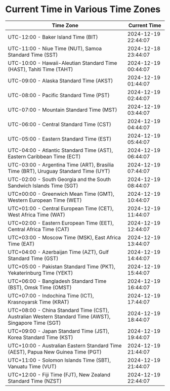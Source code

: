 # Current Time in Various Time Zones

| Time Zone | Current Time |
|-----------|--------------|
| UTC-12:00 - Baker Island Time (BIT) | 2024-12-19 22:44:07 |
| UTC-11:00 - Niue Time (NUT), Samoa Standard Time (SST) | 2024-12-18 23:44:07 |
| UTC-10:00 - Hawaii-Aleutian Standard Time (HAST), Tahiti Time (TAHT) | 2024-12-19 00:44:07 |
| UTC-09:00 - Alaska Standard Time (AKST) | 2024-12-19 01:44:07 |
| UTC-08:00 - Pacific Standard Time (PST) | 2024-12-19 02:44:07 |
| UTC-07:00 - Mountain Standard Time (MST) | 2024-12-19 03:44:07 |
| UTC-06:00 - Central Standard Time (CST) | 2024-12-19 04:44:07 |
| UTC-05:00 - Eastern Standard Time (EST) | 2024-12-19 05:44:07 |
| UTC-04:00 - Atlantic Standard Time (AST), Eastern Caribbean Time (ECT) | 2024-12-19 06:44:07 |
| UTC-03:00 - Argentina Time (ART), Brasília Time (BRT), Uruguay Standard Time (UYT) | 2024-12-19 07:44:07 |
| UTC-02:00 - South Georgia and the South Sandwich Islands Time (SGT) | 2024-12-19 08:44:07 |
| UTC±00:00 - Greenwich Mean Time (GMT), Western European Time (WET) | 2024-12-19 10:44:07 |
| UTC+01:00 - Central European Time (CET), West Africa Time (WAT) | 2024-12-19 11:44:07 |
| UTC+02:00 - Eastern European Time (EET), Central Africa Time (CAT) | 2024-12-19 12:44:07 |
| UTC+03:00 - Moscow Time (MSK), East Africa Time (EAT) | 2024-12-19 13:44:07 |
| UTC+04:00 - Azerbaijan Time (AZT), Gulf Standard Time (GST) | 2024-12-19 14:44:07 |
| UTC+05:00 - Pakistan Standard Time (PKT), Yekaterinburg Time (YEKT) | 2024-12-19 15:44:07 |
| UTC+06:00 - Bangladesh Standard Time (BST), Omsk Time (OMST) | 2024-12-19 16:44:07 |
| UTC+07:00 - Indochina Time (ICT), Krasnoyarsk Time (KRAT) | 2024-12-19 17:44:07 |
| UTC+08:00 - China Standard Time (CST), Australian Western Standard Time (AWST), Singapore Time (SGT) | 2024-12-19 18:44:07 |
| UTC+09:00 - Japan Standard Time (JST), Korea Standard Time (KST) | 2024-12-19 19:44:07 |
| UTC+10:00 - Australian Eastern Standard Time (AEST), Papua New Guinea Time (PGT) | 2024-12-19 21:44:07 |
| UTC+11:00 - Solomon Islands Time (SBT), Vanuatu Time (VUT) | 2024-12-19 21:44:07 |
| UTC+12:00 - Fiji Time (FJT), New Zealand Standard Time (NZST) | 2024-12-19 22:44:07 |
